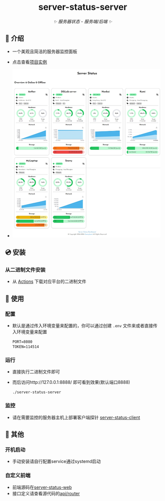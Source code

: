<div align="center">

# server-status-server

_✨ 服务器状态 - 服务端/后端 ✨_

</div>

## 📖 介绍

- 一个美观且简洁的服务器监控面板

- 点击查看[项目实例](https://status.liteyuki.icu/)

- ![image](./img/sh.jpeg)

## 💿 安装

### 从二进制文件安装

- 从 [Actions](https://github.com/snowykami/server-status-server/actions) 下载对应平台的二进制文件

## 🎉 使用

### 配置
- 默认是通过传入环境变量来配置的，你可以通过创建 `.env` 文件来或者直接传入环境变量来配置
    ```dotenv
    PORT=8080
    TOKEN=114514
    ```

### 运行
- 直接执行二进制文件即可
- 而后访问http://127.0.0.1:8888/ 即可看到效果(默认端口8888)

    ```shell
    ./server-status-server
    ```

### 监控

- 请在需要监控的服务器主机上部署客户端探针 [server-status-client](https://github.com/snowykami/server-status-client)

## 📝 其他

### 开机启动

- 手动安装请自行配置service通过systemd启动

### 自定义前端
- 前端源码在[server-status-web](https://github.com/snowykami/server-status-web)
- 接口定义请查看源代码的[api/router](./api/router.go)

